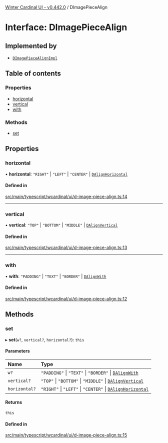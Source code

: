 [Winter Cardinal UI - v0.442.0](../index.md) / DImagePieceAlign

# Interface: DImagePieceAlign

## Implemented by

- [`DImagePieceAlignImpl`](../classes/DImagePieceAlignImpl.md)

## Table of contents

### Properties

- [horizontal](DImagePieceAlign.md#horizontal)
- [vertical](DImagePieceAlign.md#vertical)
- [with](DImagePieceAlign.md#with)

### Methods

- [set](DImagePieceAlign.md#set)

## Properties

### horizontal

• **horizontal**: ``"RIGHT"`` \| ``"LEFT"`` \| ``"CENTER"`` \| [`DAlignHorizontal`](../index.md#dalignhorizontal)

#### Defined in

[src/main/typescript/wcardinal/ui/d-image-piece-align.ts:14](https://github.com/winter-cardinal/winter-cardinal-ui/blob/v0.442.0/src/main/typescript/wcardinal/ui/d-image-piece-align.ts#L14)

___

### vertical

• **vertical**: ``"TOP"`` \| ``"BOTTOM"`` \| ``"MIDDLE"`` \| [`DAlignVertical`](../index.md#dalignvertical)

#### Defined in

[src/main/typescript/wcardinal/ui/d-image-piece-align.ts:13](https://github.com/winter-cardinal/winter-cardinal-ui/blob/v0.442.0/src/main/typescript/wcardinal/ui/d-image-piece-align.ts#L13)

___

### with

• **with**: ``"PADDING"`` \| ``"TEXT"`` \| ``"BORDER"`` \| [`DAlignWith`](../index.md#dalignwith)

#### Defined in

[src/main/typescript/wcardinal/ui/d-image-piece-align.ts:12](https://github.com/winter-cardinal/winter-cardinal-ui/blob/v0.442.0/src/main/typescript/wcardinal/ui/d-image-piece-align.ts#L12)

## Methods

### set

▸ **set**(`w?`, `vertical?`, `horizontal?`): `this`

#### Parameters

| Name | Type |
| :------ | :------ |
| `w?` | ``"PADDING"`` \| ``"TEXT"`` \| ``"BORDER"`` \| [`DAlignWith`](../index.md#dalignwith) |
| `vertical?` | ``"TOP"`` \| ``"BOTTOM"`` \| ``"MIDDLE"`` \| [`DAlignVertical`](../index.md#dalignvertical) |
| `horizontal?` | ``"RIGHT"`` \| ``"LEFT"`` \| ``"CENTER"`` \| [`DAlignHorizontal`](../index.md#dalignhorizontal) |

#### Returns

`this`

#### Defined in

[src/main/typescript/wcardinal/ui/d-image-piece-align.ts:15](https://github.com/winter-cardinal/winter-cardinal-ui/blob/v0.442.0/src/main/typescript/wcardinal/ui/d-image-piece-align.ts#L15)
